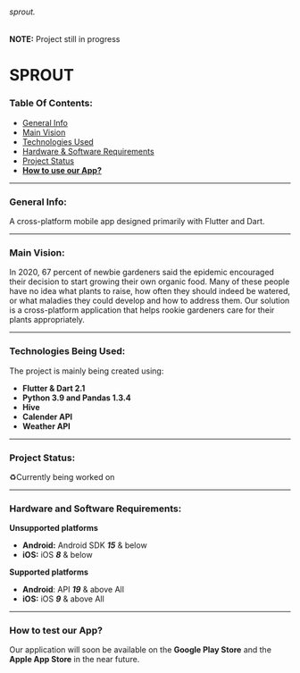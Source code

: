 ###### sprout.

**NOTE:** Project still in progress
# SPROUT

### Table Of Contents:
- [General Info](#general-info)
- [Main Vision](#main-vision)
- [Technologies Used](#technologies-being-used)
- [Hardware & Software Requirements](#hardware-and-software-requirements)
- [Project Status](#project-status)
- [**How to use our App?**](#how-to-test-our-app)


---
### General Info:
A cross-platform mobile app designed primarily with Flutter and Dart.

---

### Main Vision:
In 2020, 67 percent of newbie gardeners said the epidemic encouraged their decision to start growing their own organic food.
Many of these people have no idea what plants to raise, how often they should indeed be watered, or what maladies they could develop and how to address them.
Our solution is a cross-platform application that helps rookie gardeners care for their plants appropriately.

---

### Technologies Being Used: 
The project is mainly being created using:
- **Flutter & Dart 2.1**
- **Python 3.9 and Pandas 1.3.4**
- **Hive**
- **Calender API**
- **Weather API**

---

### Project Status: 
♻️Currently being worked on

---

### Hardware and Software Requirements:

**Unsupported platforms**

- **Android:**	Android SDK _**15**_ & below
- **iOS:**	iOS _**8**_ & below

**Supported platforms**

- **Android**:	API **_19_** & above	All
- **iOS:**	iOS **_9_** & above	All

---

### How to test our App?
Our application will soon be available on the **Google Play Store** and the **Apple App Store** in the near future.
